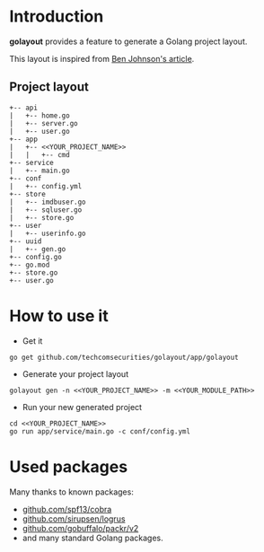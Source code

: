 # Introduction

**golayout** provides a feature to generate a Golang project layout.

This layout is inspired from [Ben Johnson's article](https://medium.com/@benbjohnson/standard-package-layout-7cdbc8391fc1). 

## Project layout

```
+-- api
|   +-- home.go
|   +-- server.go
|   +-- user.go
+-- app
|   +-- <<YOUR_PROJECT_NAME>>
|   |   +-- cmd
+-- service
|   +-- main.go
+-- conf
|   +-- config.yml
+-- store
|   +-- imdbuser.go
|   +-- sqluser.go
|   +-- store.go
+-- user
|   +-- userinfo.go
+-- uuid
|   +-- gen.go
+-- config.go
+-- go.mod
+-- store.go
+-- user.go
```

# How to use it

* Get it

```
go get github.com/techcomsecurities/golayout/app/golayout
```

* Generate your project layout

```
golayout gen -n <<YOUR_PROJECT_NAME>> -m <<YOUR_MODULE_PATH>>
```

* Run your new generated project

```
cd <<YOUR_PROJECT_NAME>>
go run app/service/main.go -c conf/config.yml
```

# Used packages

Many thanks to known packages:

* [github.com/spf13/cobra](https://github.com/spf13/cobra)
* [github.com/sirupsen/logrus](https://github.com/sirupsen/logrus)
* [github.com/gobuffalo/packr/v2](https:github.com/gobuffalo/packr/v2)
* and many standard Golang packages.